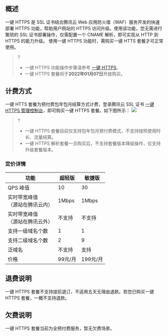 ## 概述
一键 HTTPS 是 SSL 证书结合腾讯云 Web 应用防火墙（WAF）服务开发的快速部署 HTTPS 功能，帮助用户网站的 HTTPS 访问升级。使用该功能，您无需进行繁琐的 SSL 证书部署操作，仅需配置一个 CNAME 解析，即可实现从 HTTP 到 HTTPS 的能力升级。
使用一键 HTTPS 功能时，需购买一键 HTTS 套餐才可正常使用。
>? 
>- 一键 HTTPS 功能操作步骤请参考 [一键 HTTPS](https://cloud.tencent.com/document/product/400/58062)。
>- 一键 HTTPS 套餐将于**2022年01月07日**开放购买。



## 计费方式
一键 HTTS 套餐为预付费包年包月结算方式计费，登录腾讯云 SSL 证书 [一键 HTTPS 管理控制台](https://console.cloud.tencent.com/https)，即可购买一键 HTTPS 套餐。如下图所示：
![](https://qcloudimg.tencent-cloud.cn/raw/49505d00ffb01120085f96ba2bec7341.png)
>?
>- 一键 HTTPS 套餐目前仅支持包年包月预付费模式，不支持按照使用时长、流量结算。
>- 一键 HTTPS 解析套餐一旦购买后，不支持套餐版本降级操作，仅支持升级套餐版本。


### 定价详情

<table>
<thead>
  <tr>
    <th>功能</th>
    <th>超轻版</th>
    <th>敏捷版</th>
  </tr>
</thead>
<tbody>
  <tr>
    <td>QPS 峰值</td>
    <td>10</td>
    <td>30</td>
  </tr>
  <tr>
    <td>实时带宽峰值<br>（源站在腾讯云内）</td>
    <td>1Mbps</td>
    <td>1Mbps</td>
  </tr>
  <tr>
    <td>实时带宽峰值<br>（源站在腾讯云外）</td>
    <td>不支持</td>
    <td>不支持</td>
  </tr>
  <tr>
    <td>支持一级域名个数</td>
    <td>1</td>
    <td>1</td>
  </tr>
  <tr>
    <td>支持二级域名个数</td>
    <td>2</td>
    <td>9</td>
  </tr>
  <tr>
    <td>泛域名</td>
    <td>不支持</td>
    <td>支持</td>
  </tr>
  <tr>
    <td>价格</td>
    <td>99元/月</td>
    <td>199元/月</td>
  </tr>
</tbody>
</table>


## 退费说明
一键 HTTPS 套餐不支持提前退订，不适用五天无理由退款。若您已购买一键 HTTPS 套餐，一概不支持退款。

## 欠费说明
一键 HTTPS 套餐当前为全预付费服务，暂无欠费场景。
